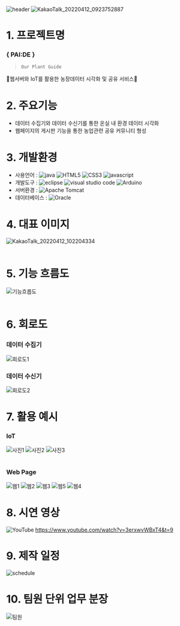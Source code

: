 ![header](https://capsule-render.vercel.app/api?type=wave&color=357653&height=300&section=header&text=capsule%20render&fontSize=45)
![KakaoTalk_20220412_0923752887](https://user-images.githubusercontent.com/101301693/162855362-d518edf8-bf17-48cc-a4fa-0540d8dc1127.png)
# 1. 프로젝트명
### { PAI:DE }
>     Our Plant Guide
🌲웹서버와 IoT를 활용한 농장데이터 시각화 및 공유 서비스🌲

# 2. 주요기능
* 데이터 수집기와 데이터 수신기를 통한 온실 내 환경 데이터 시각화
* 웹페이지의 게시판 기능을 통한 농업관련 공유 커뮤니티 형성

# 3. 개발환경
* 사용언어 : <img alt="java" src ="https://img.shields.io/badge/Java-007396.svg?&style=for-the-badge&logo=java&logoColor=white"/> <img alt="HTML5" src ="https://img.shields.io/badge/HTML5-E34F26.svg?&style=for-the-badge&logo=html5&logoColor=white"/> <img alt="CSS3" src ="https://img.shields.io/badge/CSS3-1572B6.svg?&style=for-the-badge&logo=css3&logoColor=white"/> <img alt="javascript" src ="https://img.shields.io/badge/JavaScript-F7DF1E.svg?&style=for-the-badge&logo=javascript&logoColor=black"/>
* 개발도구 : <img alt="eclipse" src ="https://img.shields.io/badge/Eclipse IDE-2C2255.svg?&style=for-the-badge&logo=eclipse ide&logoColor=white"/> <img alt="visual studio code" src ="https://img.shields.io/badge/visual studio code-007ACC.svg?&style=for-the-badge&logo=visual studio code&logoColor=white"/> <img alt="Arduino" src ="https://img.shields.io/badge/Arduino-00979D.svg?&style=for-the-badge&logo=Arduino&logoColor=white"/> 
* 서버환경 :  <img alt="Apache Tomcat" src ="https://img.shields.io/badge/Apache Tomcat-F8DC75.svg?&style=for-the-badge&logo=Apache Tomcat&logoColor=black"/>
* 데이터베이스 :  <img alt="Oracle" src ="https://img.shields.io/badge/Oracle-F80000.svg?&style=for-the-badge&logo=Oracle&logoColor=white"/>

# 4. 대표 이미지
![KakaoTalk_20220412_102204334](https://user-images.githubusercontent.com/101301693/162859738-27071389-cdd5-4caf-a060-f37e30e738f9.png)
<br>
<br>
# 5. 기능 흐름도
![기능흐릅도](https://user-images.githubusercontent.com/101301693/162859826-246cac24-fb5f-4f5c-8326-1109aff5fb4b.png)
<br>
<br>
# 6. 회로도
### 데이터 수집기
![회로도1](https://user-images.githubusercontent.com/101301693/162860704-f89fa83a-b3b3-4469-a3b5-23da6d052792.png)
<br>
### 데이터 수신기
![회로도2](https://user-images.githubusercontent.com/101301693/162860728-3c3242cc-ce8a-4601-9878-cae94b18c1d2.png)
<br>
# 7. 활용 예시
### IoT
![사진1](https://user-images.githubusercontent.com/101301693/162862482-a39d1dd2-c426-4043-b9a9-3b12ee1fa413.jpg)
![사진2](https://user-images.githubusercontent.com/101301693/162862502-b1b54349-ef13-467f-8566-8b5747a35de6.png)
![사진3](https://user-images.githubusercontent.com/101301693/162862528-a5a116b3-6a2a-47e6-91c4-3aa71939071c.png)
<br>
<br>
### Web Page
![웹1](https://user-images.githubusercontent.com/101301693/162864499-aef2ca9d-eee6-477f-9dde-13bb6a307a87.png)
![웹2](https://user-images.githubusercontent.com/101301693/162864525-7fb8ee3a-ef72-45ba-adb6-323c3c637869.png)
![웹3](https://user-images.githubusercontent.com/101301693/162864531-02093c55-6e3f-4bf3-8ba7-e485209d0ef1.png)
![웹5](https://user-images.githubusercontent.com/101301693/162864562-8d80b37b-fcf5-4be6-81ec-32e5f9c72535.png)
![웹4](https://user-images.githubusercontent.com/101301693/162864572-270dc17e-a0ba-44f7-88d7-58631171843e.png)
<br>
# 8. 시연 영상
<img alt="YouTube" src ="https://img.shields.io/badge/YouTube-FF0000.svg?&style=for-the-badge&logo=YouTube&logoColor=white"/> https://www.youtube.com/watch?v=3erxwvWBxT4&t=9

# 9. 제작 일정
![schedule](https://user-images.githubusercontent.com/101301693/162860278-dc90e92c-e205-402b-8217-68149ea281b6.png)
<br>

# 10. 팀원 단위 업무 분장
![팀원](https://user-images.githubusercontent.com/101301693/162861045-6e0df630-61c0-486f-a612-7d0ebfc4ce41.png)
